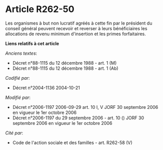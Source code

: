 # Article R262-50

Les organismes à but non lucratif agréés à cette fin par le président du conseil général peuvent recevoir et reverser à leurs
bénéficiaires les allocations de revenu minimum d'insertion et les primes forfaitaires.

**Liens relatifs à cet article**

_Anciens textes_:

  - Décret n°88-1115 du 12 décembre 1988 - art. 1 (M)
  - Décret n°88-1115 du 12 décembre 1988 - art. 1 (Ab)

_Codifié par_:

  - Décret n°2004-1136 2004-10-21

_Modifié par_:

  - Décret n°2006-1197 2006-09-29 art. 10 I, V JORF 30 septembre 2006 en vigueur le 1er octobre 2006
  - Décret n°2006-1197 du 29 septembre 2006 - art. 10 () JORF 30 septembre 2006 en vigueur le 1er octobre 2006

_Cité par_:

  - Code de l'action sociale et des familles - art. R262-58 (V)

